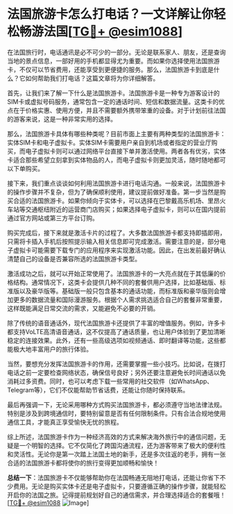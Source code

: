 # 法国旅游卡怎么打电话？一文详解让你轻松畅游法国[[TG💪+ @esim1088](https://t.me/s/esim1088)]

在法国旅行时，电话通讯是必不可少的一部分。无论是联系家人、朋友，还是查询当地的景点信息，一部好用的手机都显得尤为重要。而如果你选择使用法国旅游卡，不仅可以节省费用，还能享受到更便捷的服务。那么，法国旅游卡到底是什么？它如何帮助我们打电话？这篇文章将为你详细解答。

首先，让我们来了解一下什么是法国旅游卡。法国旅游卡是一种专为游客设计的SIM卡或虚拟号码服务，通常包含一定的通话时间、短信和数据流量。这类卡的优点在于价格实惠、使用方便，并且不需要额外携带笨重的设备。对于计划前往法国的游客来说，这是一种非常实用的选择。

那么，法国旅游卡具体有哪些种类呢？目前市面上主要有两种类型的法国旅游卡：实体SIM卡和电子虚拟卡。实体SIM卡需要用户亲自到机场或者指定的营业厅购买，而电子虚拟卡则可以通过网络平台直接下单并激活使用。两者各有优劣，实体卡适合那些希望立刻拿到实体物品的人，而电子虚拟卡则更加灵活，随时随地都可以下单购买。

接下来，我们重点谈谈如何利用法国旅游卡进行电话沟通。一般来说，法国旅游卡的操作步骤并不复杂，但为了确保顺利使用，建议提前做好准备。第一步当然是购买合适的法国旅游卡。如果你倾向于实体卡，可以选择在巴黎戴高乐机场、里昂火车站等交通枢纽附近的运营商门店购买；如果选择电子虚拟卡，则可以在国内提前通过官方网站或第三方平台订购。

购买完成后，接下来就是激活卡片的过程了。大多数法国旅游卡都支持即插即用，只需将卡插入手机后按照提示输入相关信息即可完成激活。需要注意的是，部分电子虚拟卡可能需要下载专门的应用程序来实现激活功能。因此，在出发前最好确认清楚自己的设备是否兼容所选的法国旅游卡类型。

激活成功之后，就可以开始正常使用了。法国旅游卡的一大亮点就在于其低廉的价格结构。通常情况下，这类卡会提供几种不同的套餐供用户选择，比如基础版、标准版以及豪华版等。基础版一般只包含基本的通话功能，而标准版和豪华版则会增加更多的数据流量和国际漫游服务。根据个人需求挑选适合自己的套餐非常重要，这样既能满足日常交流的需求，又能避免不必要的开销。

除了传统的语音通话外，现代法国旅游卡还提供了丰富的增值服务。例如，许多卡都支持VoLTE高清语音通话，这不仅提高了通话质量，也让用户体验到了更加清晰稳定的连接效果。此外，还有一些高级选项如视频通话、即时翻译等功能，这些都能极大地丰富用户的旅行体验。

当然，要想充分发挥法国旅游卡的作用，还需要掌握一些小技巧。比如说，在拨打电话之前一定要检查网络状态，确保信号良好；另外还要注意避免长时间通话以免消耗过多资费。同时，也可以考虑下载一些常用的社交软件（如WhatsApp、Telegram等），它们不仅能帮助节省话费，还能让你随时保持联系。

最后再强调一下，无论采用哪种方式购买法国旅游卡，都必须遵守当地法律法规。特别是涉及到跨境通信时，要特别留意是否有任何限制条件。只有合法合规地使用通信工具，才能真正享受愉快无忧的旅程。

综上所述，法国旅游卡作为一种经济高效的方式来解决海外旅行中的通信问题，无疑是一个明智的选择。它不仅简化了跨国沟通流程，还为游客带来了极大的便利性和灵活性。无论你是第一次踏上法国土地的新手，还是多次往返的老手，拥有一张合适的法国旅游卡都将使你的旅行变得更加顺畅和愉快！

**总结一下**：法国旅游卡不仅能够帮助你在法国畅通无阻地打电话，还能让你省下不少费用。无论是购买实体卡还是电子虚拟卡，只要遵循正确的操作步骤，就能轻松开启你的法国之旅。记得提前规划好自己的通信需求，并合理选择适合的套餐哦！[[TG💪+ @esim1088](https://t.me/s/esim1088) ![Image](https://i.postimg.cc/4NQfJmqS/Snipaste-2025-05-13-00-14-12.png)]